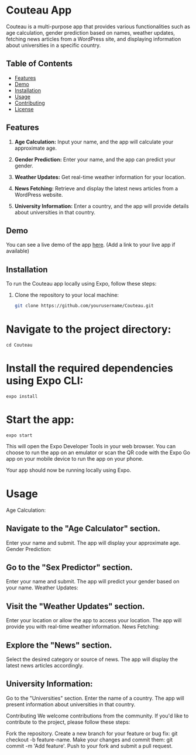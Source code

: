 # Couteau App

Couteau is a multi-purpose app that provides various functionalities such as age calculation, gender prediction based on names, weather updates, fetching news articles from a WordPress site, and displaying information about universities in a specific country.

## Table of Contents

- [Features](#features)
- [Demo](#demo)
- [Installation](#installation)
- [Usage](#usage)
- [Contributing](#contributing)
- [License](#license)

## Features

1. **Age Calculation:** Input your name, and the app will calculate your approximate age.

2. **Gender Prediction:** Enter your name, and the app can predict your gender.

3. **Weather Updates:** Get real-time weather information for your location.

4. **News Fetching:** Retrieve and display the latest news articles from a WordPress website.

5. **University Information:** Enter a country, and the app will provide details about universities in that country.

## Demo

You can see a live demo of the app [here](#). (Add a link to your live app if available)

## Installation

To run the Couteau app locally using Expo, follow these steps:

1. Clone the repository to your local machine:

   ```bash
   git clone https://github.com/yourusername/Couteau.git
# Navigate to the project directory:

    cd Couteau

# Install the required dependencies using Expo CLI:

    expo install
    
# Start the app:
    expo start

This will open the Expo Developer Tools in your web browser. You can choose to run the app on an emulator or scan the QR code with the Expo Go app on your mobile device to run the app on your phone.

Your app should now be running locally using Expo.

# Usage
Age Calculation:

## Navigate to the "Age Calculator" section.
Enter your name and submit.
The app will display your approximate age.
Gender Prediction:

## Go to the "Sex Predictor" section.
Enter your name and submit.
The app will predict your gender based on your name.
Weather Updates:

## Visit the "Weather Updates" section.
Enter your location or allow the app to access your location.
The app will provide you with real-time weather information.
News Fetching:

## Explore the "News" section.
Select the desired category or source of news.
The app will display the latest news articles accordingly.

## University Information:
Go to the "Universities" section.
Enter the name of a country.
The app will present information about universities in that country.

Contributing
We welcome contributions from the community. If you'd like to contribute to the project, please follow these steps:

Fork the repository.
Create a new branch for your feature or bug fix: git checkout -b feature-name.
Make your changes and commit them: git commit -m 'Add feature'.
Push to your fork and submit a pull request.
